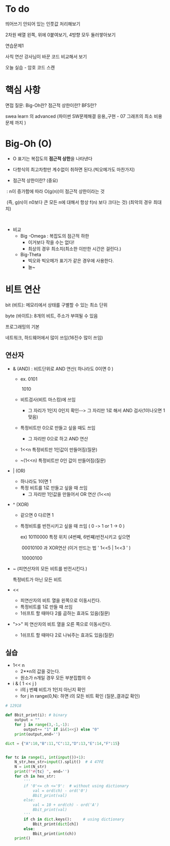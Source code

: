# To do

띄어쓰기 안되어 있는 인풋값 처리해보기

2차원 배열 왼쪽, 위에 0붙여보기, 4방향 모두 둘러쌓아보기

연습문제1

사칙 연산 강사님이 바꾼 코드 비교해서 보기

오늘 실습 - 암호 코드 스캔



# 핵심 사항

면접 질문: Big-Oh란? 점근적 상한이란? BFS란?

swea learn 의 advanced (파이썬 SW문제해결 응용_구현 - 07 그래프의 최소 비용 문제 까지 )

# Big-Oh (O) 

* O 표기는 복잡도의 **점근적 상한**을 나타낸다
* 다항식의 최고차항만 계수없이 취하면 된다.(빅오메가도 마찬가지)

* 점근적 상한이란? (중요)

​		 : n이 증가함에 따라 O(g(n))이 점근적 상한이라는 것

​		(즉, g(n)이  n0보다 큰 모든 n에 대해서 항상 f(n) 보다 크다는 것) (최악의 경우 최대치)

​	

* 비교 
  - Big -Omega : 복잡도의 점근적 하한
    - 이거보다 작을 수는 없다!
    - 최상의 경우 최소치(최소한 이만한 시간은 걸린다.)
  - Big-Theta
    - 빅오와 빅오메가 표기가 같은 경우에 사용한다.
    - 늘~

# 비트 연산

bit (비트): 메모리에서 상태를 구별할 수 있는 최소 단위

byte (바이트): 8개의 비트, 주소가 부여될 수 있음

프로그래밍의 기본

네트워크, 하드웨어에서 많이 쓰임(16진수 많이 쓰임)

## 연산자

* & (AND) : 비트단위로 AND 연산( 하나라도 0이면 0 )

  - ex. 0101

    ​      1010

  - 비트검사(비트 마스킹)에 쓰임
    - 그 자리가 1인지 0인지 확인--> 그 자리만 1로 해서 AND 검사(1이나오면 1맞음)

  - 특정비트만 0으로 만들고 싶을 때도 쓰임
    - 그 자리만 0으로 하고 AND 연산

  - 1<<n  특정비트만 1인값이 만들어짐(질문)
  - ~(1<<n) 특정비트만 0인 값이 만들어짐(질문)

* | (OR)
  - 하나라도 1이면 1
  - 특정 비트를 1로 만들고 싶을 때 쓰임
    - 그 자리만 1인값을 만들어서 OR 연산 (1<<n)

* ^ (XOR)

  - 같으면 0 다르면 1

  - 특정비트를 반전시키고 싶을 때 쓰임 ( 0 -> 1 or 1 -> 0 )  

    ex) 10110000 특정 위치 (4번째, 6번쨰)반전시키고 싶으면

    ​       00010100  과 XOR연산 (이거 만드는 법 ' 1<<5 | 1<<3 '  )

    ​       10000100  

* ~ (피연산자의 모든 비트를 반전시킨다.)

  특정비트가 아닌 모든 비트

  

* <<

  - 피연산자의 비트 열을 왼쪽으로 이동시킨다.
  - 특정비트를 1로 만들 때 쓰임
  - 1쉬프트 할 때마다 2를 곱하는 효과도 있음(질문)   

* ">>"  피 연산자의 비트 열을 오른 쪽으로 이동시킨다.
  - 1쉬프트 할 때마다 2로 나눠주는 효과도 있음(질문)



## 실습

* 1<< n
  - 2**n의 값을 갖는다.
  - 원소가 n개일 경우 모든 부분집합의 수
* i & ( 1 << j ) 
  - i의 j 번쨰 비트가 1인지 아닌지 확인
  - for j in range(0,N): 하면 i의 모든 비트 확인 (질문_결과값 확인)

```python
# 12918 

def Bbit_print(i): # binary
    output = ""
    for j in range(3,-1,-1):
        output+= "1" if i&(1<<j) else "0"
    print(output,end='')

dict = {"A":10,"B":11,"C":12,"D":13,"E":14,"F":15}


for tc in range(1, int(input())+1):
    N_str,hex_str=input().split()  # 4 47FE
    N = int(N_str)
    print(f"#{tc} ", end='')
    for ch in hex_str:
        '''
        if '0'<= ch <='9':  # without using dictionary
            val = ord(ch) - ord('0')
            Bbit_print(val)
        else: 
            val = 10 + ord(ch) - ord('A')
            Bbit_print(val)
        '''
        if ch in dict.keys():     # using dictionary
            Bbit_print(dict[ch])
        else:
            Bbit_print(int(ch))
    print()
```